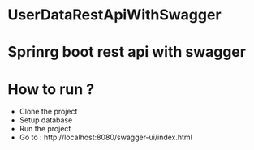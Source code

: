 # UserDataRestApiWithSwagger
# Sprinrg boot rest api with swagger
# How to run ?
- Clone the project
- Setup database
- Run the project
- Go to : http://localhost:8080/swagger-ui/index.html

